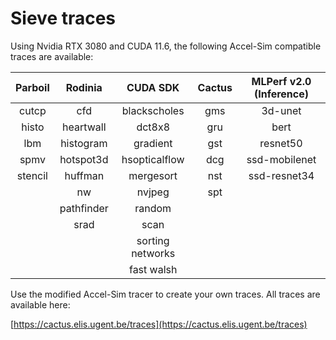 # Sieve traces
Using Nvidia RTX 3080 and CUDA 11.6, the following Accel-Sim compatible traces are available:

| Parboil |   Rodinia  |     CUDA SDK     | Cactus | MLPerf v2.0  (Inference) |
|:-------:|:----------:|:----------------:|:------:|:------------------------:|
|  cutcp  |     cfd    |   blackscholes   |   gms  |          3d-unet         |
|  histo  |  heartwall |      dct8x8      |   gru  |           bert           |
|   lbm   |  histogram |     gradient     |   gst  |         resnet50         |
|   spmv  |  hotspot3d |   hsopticalflow  |   dcg  |       ssd-mobilenet      |
| stencil |   huffman  |     mergesort    |   nst  |       ssd-resnet34       |
|         |     nw     |      nvjpeg      |   spt  |                          |
|         | pathfinder |      random      |        |                          |
|         |    srad    |       scan       |        |                          |
|         |            | sorting networks |        |                          |
|         |            |    fast walsh    |        |                          |

Use the modified Accel-Sim tracer to create your own traces. All traces are available here:

[https://cactus.elis.ugent.be/traces](https://cactus.elis.ugent.be/traces)
